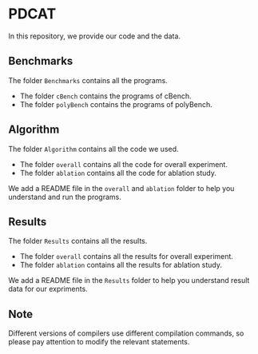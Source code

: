 # PDCAT


In this repository, we provide our code and the data.


## Benchmarks
The folder `Benchmarks` contains all the programs.

- The folder `cBench` contains the programs of cBench.
- The folder `polyBench` contains the programs of polyBench.

## Algorithm
The folder `Algorithm` contains all the code we used.

- The folder `overall` contains all the code for overall experiment.
- The folder `ablation` contains all the code for ablation study.

We add a README file in the `overall` and `ablation` folder to help you understand and run the programs.

## Results
The folder `Results` contains all the results.

- The folder `overall` contains all the results for overall experiment.
- The folder `ablation` contains all the results for ablation study.

We add a README file in the `Results` folder to help you understand result data for our expriments.


## Note
Different versions of compilers use different compilation commands, so please pay attention to modify the relevant statements.